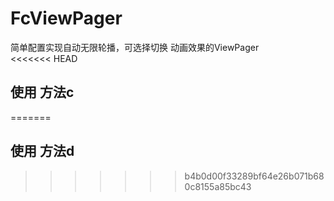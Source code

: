 # FcViewPager
简单配置实现自动无限轮播，可选择切换  动画效果的ViewPager  
<<<<<<< HEAD
## 使用  方法c
=======
## 使用  方法d
>>>>>>> b4b0d00f33289bf64e26b071b680c8155a85bc43
